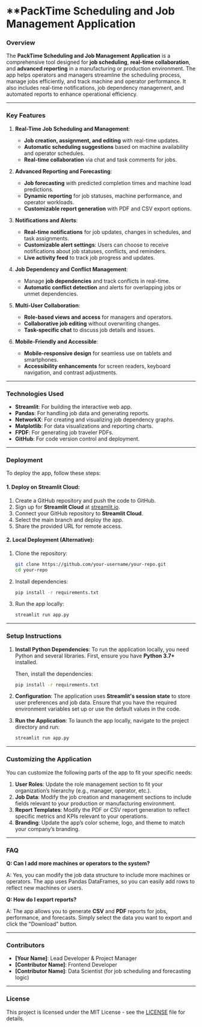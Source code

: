
# **PackTime Scheduling and Job Management Application

### **Overview**

The **PackTime Scheduling and Job Management Application** is a comprehensive tool designed for **job scheduling**, **real-time collaboration**, and **advanced reporting** in a manufacturing or production environment. The app helps operators and managers streamline the scheduling process, manage jobs efficiently, and track machine and operator performance. It also includes real-time notifications, job dependency management, and automated reports to enhance operational efficiency.

---

### **Key Features**

1. **Real-Time Job Scheduling and Management**:
   - **Job creation, assignment, and editing** with real-time updates.
   - **Automatic scheduling suggestions** based on machine availability and operator schedules.
   - **Real-time collaboration** via chat and task comments for jobs.

2. **Advanced Reporting and Forecasting**:
   - **Job forecasting** with predicted completion times and machine load predictions.
   - **Dynamic reporting** for job statuses, machine performance, and operator workloads.
   - **Customizable report generation** with PDF and CSV export options.

3. **Notifications and Alerts**:
   - **Real-time notifications** for job updates, changes in schedules, and task assignments.
   - **Customizable alert settings**: Users can choose to receive notifications about job statuses, conflicts, and reminders.
   - **Live activity feed** to track job progress and updates.

4. **Job Dependency and Conflict Management**:
   - Manage **job dependencies** and track conflicts in real-time.
   - **Automatic conflict detection** and alerts for overlapping jobs or unmet dependencies.

5. **Multi-User Collaboration**:
   - **Role-based views and access** for managers and operators.
   - **Collaborative job editing** without overwriting changes.
   - **Task-specific chat** to discuss job details and issues.

6. **Mobile-Friendly and Accessible**:
   - **Mobile-responsive design** for seamless use on tablets and smartphones.
   - **Accessibility enhancements** for screen readers, keyboard navigation, and contrast adjustments.

---

### **Technologies Used**

- **Streamlit**: For building the interactive web app.
- **Pandas**: For handling job data and generating reports.
- **NetworkX**: For creating and visualizing job dependency graphs.
- **Matplotlib**: For data visualizations and reporting charts.
- **FPDF**: For generating job traveler PDFs.
- **GitHub**: For code version control and deployment.

---

### **Deployment**

To deploy the app, follow these steps:

#### **1. Deploy on Streamlit Cloud:**
   1. Create a GitHub repository and push the code to GitHub.
   2. Sign up for **Streamlit Cloud** at [streamlit.io](https://streamlit.io/cloud).
   3. Connect your GitHub repository to **Streamlit Cloud**.
   4. Select the main branch and deploy the app.
   5. Share the provided URL for remote access.

#### **2. Local Deployment (Alternative):**
   1. Clone the repository:
      ```bash
      git clone https://github.com/your-username/your-repo.git
      cd your-repo
      ```
   2. Install dependencies:
      ```bash
      pip install -r requirements.txt
      ```
   3. Run the app locally:
      ```bash
      streamlit run app.py
      ```

---

### **Setup Instructions**

1. **Install Python Dependencies**:
   To run the application locally, you need Python and several libraries. First, ensure you have **Python 3.7+** installed.

   Then, install the dependencies:
   ```bash
   pip install -r requirements.txt
   ```

2. **Configuration**:
   The application uses **Streamlit's session state** to store user preferences and job data. Ensure that you have the required environment variables set up or use the default values in the code.

3. **Run the Application**:
   To launch the app locally, navigate to the project directory and run:
   ```bash
   streamlit run app.py
   ```

---

### **Customizing the Application**

You can customize the following parts of the app to fit your specific needs:

1. **User Roles**: Update the role management section to fit your organization’s hierarchy (e.g., manager, operator, etc.).
2. **Job Data**: Modify the job creation and management sections to include fields relevant to your production or manufacturing environment.
3. **Report Templates**: Modify the PDF or CSV report generation to reflect specific metrics and KPIs relevant to your operations.
4. **Branding**: Update the app’s color scheme, logo, and theme to match your company’s branding.

---

### **FAQ**

**Q: Can I add more machines or operators to the system?**

A: Yes, you can modify the job data structure to include more machines or operators. The app uses Pandas DataFrames, so you can easily add rows to reflect new machines or users.

**Q: How do I export reports?**

A: The app allows you to generate **CSV** and **PDF** reports for jobs, performance, and forecasts. Simply select the data you want to export and click the "Download" button.

---

### **Contributors**

- **[Your Name]**: Lead Developer & Project Manager
- **[Contributor Name]**: Frontend Developer
- **[Contributor Name]**: Data Scientist (for job scheduling and forecasting logic)

---

### **License**

This project is licensed under the MIT License - see the [LICENSE](LICENSE) file for details.
